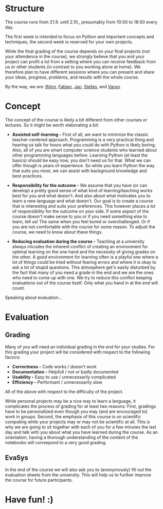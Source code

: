 # Structure

The course runs from 21.9. until 2.10., presumably from 10:00 to 18:00 every day.

The first week is intended to focus on Python and important concepts and techniques, the second week is reserved for your own projects.

While the final grading of the course depends on your final projects (not your attendence in the course), we strongly believe that you and your project can profit a lot from a setting where you can receive feedback from us or other students (in contrast to you working alone at home). We therefore plan to have different sessions where you can present and share your ideas, progress, problems, and results with the whole course.

By the way, we are: [Björn](http://www.ini.rub.de/users/bjorn-weghenkel), [Fabian](http://www.ini.rub.de/users/fabian-schonfeld), [Jan](http://www.ini.rub.de/users/jan-melchior), [Stefan](http://www.ini.rub.de/users/stefan-richthofer), and [Varun](http://www.ini.rub.de/users/varun-kompella).

# Concept

The concept of the course is likely a bit different from other courses or lectures. So it might be worth elaborating a bit:

* **Assisted self-learning -** First of all, we want to minimize the classic teacher-centered approach. Programming is a very practical thing and hearing us talk for hours what you *could* do with Python is likely boring. Also, all of you are smart computer science students who learned about other programming languages before. Learning Python (at least the basics) should be easy now, you don't need us for that. What we can offer though is years of experience. So while you learn Python the way that suits you most, we can assist with background knowledge and best-practices.

* **Responsibility for the outcome -** We assume that you have (or can develop) a pretty good sense of what kind of learning/teaching works best for you and what doesn't. And also about what motivates you to learn a new language and what doesn't. Our goal is to create a course that is interesting and suits your preferences. This however places a lot of responsibility for the outcome on your side. If some aspect of the course doesn't make sense to you or if you need something else to learn, tell us! The same when you feel bored or overchallenged. Or if you are not comfortable with the course for some reason. To adjust the course, we need to know about these things.

* **Reducing evaluation during the course -** Teaching at a university always inlcudes the inherent conflict of creating an environment for optimal learning on the one hand and the necessity of giving grades on the other. A good environment for learning often is a playful one where a lot of things could be tried without fearing errors and where it is okay to ask a lot of stupid questions. This atmosphere get's easily disturbed by the fact that many of you need a grade in the end and we are the ones who need to come up with one. We try to reduce this conflict keeping evaluations out of the course itself. Only what you hand in at the end will count.

Speaking about evaluation...

# Evaluation

## Grading

Many of you will need an individual grading in the end for your studies. For this grading your project will be considered with respect to the following factors:

* **Correctness -** Code works / doesn't work
* **Documentation -** Helpfull / not or badly documented
* **Usability -** Easy to use / unnecessarily complicated
* **Efficiency -** Performant / unnecessarily slow

All of the above with respect to the difficulty of the project.

While personal projects may be a nice way to learn a language, it complicates the process of grading for at least two reasons: First, gradings have to be personalized even though you may (and are encouraged to) work in groups. Second, the emphasis of this course is on scientific computing while your projects may or may not be scientific at all. This is why we are going to sit together with each of you for a few minutes the last day and talk with you about what you have learned during the course. As an orientation, having a thorough understanding of the content of the notebooks will correspond to a very good grading.

## EvaSys

In the end of the course we will also ask you to (anonymously) fill out the evaluation sheets from the university. This will help us to further improve the course for future participants.

# Have fun! :)
